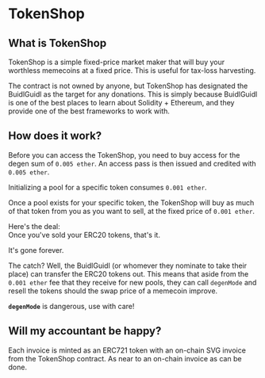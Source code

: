 # TokenShop  

## What is TokenShop  

TokenShop is a simple fixed-price market maker that will buy your worthless memecoins at a fixed price. This is useful for tax-loss harvesting.  

The contract is not owned by anyone, but TokenShop has designated the BuidlGuidl as the target for any donations. This is simply because BuidlGuidl is one of the best places to learn about Solidity + Ethereum, and they provide one of the best frameworks to work with. 

## How does it work?  

Before you can access the TokenShop, you need to buy access for the degen sum of `0.005 ether`. An access pass is then issued and credited with `0.005 ether`.

Initializing a pool for a specific token consumes `0.001 ether`.  

Once a pool exists for your specific token, the TokenShop will buy as much of that token from you as you want to sell, at the fixed price of `0.001 ether`.  

Here's the deal:  
Once you've sold your ERC20 tokens, that's it.  

It's gone forever.  

The catch? Well, the BuidlGuidl (or whomever they nominate to take their place) can transfer the ERC20 tokens out. This means that aside from the `0.001 ether` fee that they receive for new pools, they can call `degenMode` and resell the tokens should the swap price of a memecoin improve. 

**`degenMode`** is dangerous, use with care!

## Will my accountant be happy?  

Each invoice is minted as an ERC721 token with an on-chain SVG invoice from the TokenShop contract. As near to an on-chain invoice as can be done.